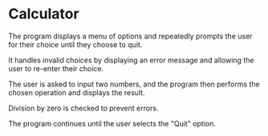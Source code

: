 # Calculator


The program displays a menu of options and repeatedly prompts the user for their choice until they choose to quit.

It handles invalid choices by displaying an error message and allowing the user to re-enter their choice.

The user is asked to input two numbers, and the program then performs the chosen operation and displays the result.

Division by zero is checked to prevent errors.

The program continues until the user selects the "Quit" option.
